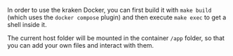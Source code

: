 In order to use the kraken Docker, you can first build it with `make build`
(which uses the `docker compose` plugin) and then execute `make exec` to get a shell inside
it.

The current host folder will be mounted in the container `/app` folder, so that you can add
your own files and interact with them.

